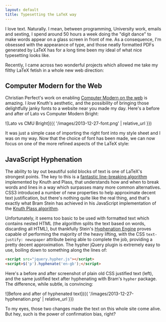 ```yaml
---
layout: default
title: Typesetting the LaTeX way
---
```


I love text. Naturally. I mean, between programming, University work,
emails and sexting, I spend around 50 hours a week doing the "digit
dance" to make words appear on a glass screen in front of me. As a
consequence, I'm obsessed with the appearance of type, and those
neatly formatted PDFs generated by LaTeX has for a long time been my
ideal of what nice typesetting looks like.

Recently, I came across two wonderful projects which allowed me take
my filthy LaTeX fetish in a whole new web direction:

## Computer Modern for the Web

Christian Perfect's work on enabling
[Computer Modern on the web](http://checkmyworking.com/cm-web-fonts/)
is amazing. I *love* Knuth's aesthetic, and the possibility of
bringing those delightfully janky fonts to a website near you made my
day. Here's a before and after of Lato vs Computer Modern Bright:

![Lato vs CMU Bright]({{ '/images/2013-12-27-font.png' | relative_url }})

It was just a simple case of importing the right font into my style
sheet and I was on my way. Now that the choice of font has been made,
we can now focus on one of the more refined aspects of the LaTeX
style:

## JavaScript Hyphenation

The ability to lay out beautiful solid blocks of text is one of
LaTeX's strongest points. The key to this is a
[fantastic line-breaking algorithm](http://defoe.sourceforge.net/folio/knuth-plass.html)
implemented by Knuth and Plass, that understands how and when to break
words and lines in a way which surpasses many more common
alternatives. CSS3 introduced a number of new properties to help
approximate decent text justification, but there's nothing quite like
the real thing, and that's exactly what Bram Stein has achieved in his
JavaScript implementation of the
[Knuth Plass algorithm](https://github.com/bramstein/typeset).

Unfortunately, it seems too basic to be used with formatted text which
contains nested HTML (the algorithm splits the text based on words,
discarding all HTML), but thankfully Stein's
[Hyphenation Engine](http://www.bramstein.com/projects/hypher/) proves
capable of performing the majority of the heavy lifting, with the CSS
`text-justify: newspaper` attribute being able to complete the job,
providing a pretty decent approximation. The hypher jQuery plugin is
extremely easy to use, boiling down to something along the lines of:

```html
<script src="jquery.hypher.js"></script>
<script>$('p').hyphenate('en-gb');</script>
```

Here's a before and after screenshot of plain old CSS justified text
(left), and the same justified text after hyphenating with Bram's
`hypher` package. The difference, while subtle, is convincing:

![Before and after of hyphenated text]({{ '/images/2013-12-27-hyphenation.png' | relative_url }})

To my eyes, those two changes made the text on this whole site come
alive. But hey, such is the power of confirmation bias, right?

